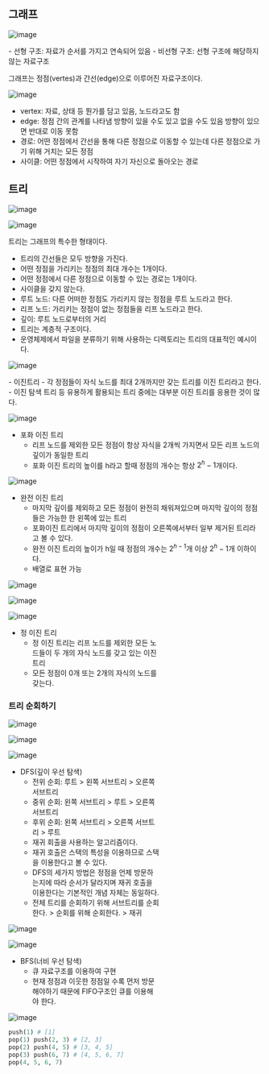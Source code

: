 ## 그래프

<div style = "width:300px;">

![image](https://user-images.githubusercontent.com/61821641/221830878-8f08d5e7-05ff-48b8-bbc2-b2fb36ca5829.png)

</div>
- 선형 구조: 자료가 순서를 가지고 연속되어 있음
- 비선형 구조: 선형 구조에 해당하지 않는 자료구조


그래프는 정점(vertes)과 간선(edge)으로 이루어진 자료구조이다.

<div style = "width:300px;">

![image](https://user-images.githubusercontent.com/61821641/221831330-8c7b2b59-3985-4fae-8064-40922e3249bc.png)

</div>


- vertex: 자료, 상태 등 뭔가를 담고 있음, 노드라고도 함
- edge: 정점 간의 관계를 나타냄 방향이 있을 수도 있고 없을 수도 있음 방향이 있으면 반대로 이동 못함
- 경로: 어떤 정점에서 간선을 통해 다른 정점으로 이동할 수 있는데 다른 정점으로 가기 위해 거치는 모든 정점
- 사이클: 어떤 정점에서 시작하여 자기 자신으로 돌아오는 경로

## 트리

<div style = "width:300px;">

![image](https://user-images.githubusercontent.com/61821641/221832033-ddbb1167-fcf5-4b1f-8c86-1b3ac38db340.png)

![image](https://user-images.githubusercontent.com/61821641/221829505-2ee52b63-e6cf-4046-866b-c31bae63cf55.png)

</div>


트리는 그래프의 특수한 형태이다. 
- 트리의 간선들은 모두 방향을 가진다.
- 어떤 정점을 가리키는 정점의 최대 개수는 1개이다.
- 어떤 정점에서 다른 정점으로 이동할 수 있는 경로는 1개이다.
- 사이클을 갖지 않는다.
- 루트 노드: 다른 어떠한 정점도 가리키지 않는 정점을 루트 노드라고 한다.
- 리프 노드: 가리키는 정점이 없는 정점들을 리프 노드라고 한다.
- 깊이: 루트 노드로부터의 거리
- 트리는 계층적 구조이다.
- 운영체제에서 파일을 분류하기 위해 사용하는 디렉토리는 트리의 대표적인 예시이다.

<div style = "width:300px;">

![image](https://user-images.githubusercontent.com/61821641/221833830-afd33095-0b55-43ee-9bf7-a2779ddc8da6.png)
</div>
- 이진트리
    - 각 정점들이 자식 노드를 최대 2개까지만 갖는 트리를 이진 트리라고 한다.
    - 이진 탐색 트리 등 유용하게 활용되는 트리 중에는 대부분 이진 트리를 응용한 것이 많다.

<div style = "width:300px;">

![image](https://user-images.githubusercontent.com/61821641/221834264-dee93875-47ab-42de-bfc6-05f49f00f837.png)
</div>

- 포화 이진 트리
    - 리프 노드를 제외한 모든 정점이 항상 자식을 2개씩 가지면서 모든 리프 노드의 깊이가 동일한 트리
    - 포화 이진 트리의 높이를 h라고 할때 정점의 개수는 항상 $2^h - 1$개이다.

<div style = "width:300px;">

![image](https://user-images.githubusercontent.com/61821641/221834812-b168470e-4b3f-4499-ab3a-8ae07d18225c.png)
</div>

- 완전 이진 트리
    - 마지막 깊이를 제외하고 모든 정점이 완전히 채워져있으며 마지막 깊이의 정점들은 가능한 한 왼쪽에 있는 트리
    - 포화이진 트리에서 마지막 깊이의 정점이 오른쪽에서부터 일부 제거된 트리라고 볼 수 있다.
    - 완전 이진 트리의 높이가 h일 때 정점의 개수는 $2^{h-1}$개 이상 $2^h-1$개 이하이다.
    - 배열로 표현 가능

<div style = "width:300px;">

![image](https://user-images.githubusercontent.com/61821641/221837138-63253c39-7f0f-44d7-9cc1-e7a63091565f.png)

![image](https://user-images.githubusercontent.com/61821641/221837434-e564d250-2000-49fd-92cb-376cfe212eb6.png)
<div>


<div style = "width:300px;">

![image](https://user-images.githubusercontent.com/61821641/221836048-8440af8c-4150-492d-bdfa-9e24a18e327d.png)
<div>

- 정 이진 트리
    - 정 이진 트리는 리프 노드를 제외한 모든 노드들이 두 개의 자식 노드를 갖고 있는 이진 트리
    - 모든 정점이 0개 또는 2개의 자식의 노드를 갖는다.

### 트리 순회하기

<div style = "width:300px;">

![image](https://user-images.githubusercontent.com/61821641/221838599-771f763b-ac7f-470b-8a4c-8ebe6bf27c0d.png)

![image](https://user-images.githubusercontent.com/61821641/221838848-4bd9736b-09ad-4180-852f-ec1180b752a7.png)

![image](https://user-images.githubusercontent.com/61821641/221838930-c8b785bf-cbfc-48b7-8255-ba207d1fa3ba.png)
<div>

- DFS(깊이 우선 탐색)
    - 전위 순회: 루트 > 왼쪽 서브트리 > 오른쪽 서브트리
    - 중위 순회: 왼쪽 서브트리 > 루트 > 오른쪽 서브트리
    - 후위 순회: 왼쪽 서브트리 > 오른쪽 서브트리 > 루트
    - 재귀 회출을 사용하는 알고리즘이다.
    - 재귀 호출은 스택의 특성을 이용하므로 스택을 이용한다고 볼 수 있다.
    - DFS의 세가지 방법은 정점을 언제 방문하는지에 따라 순서가 달라지며 재귀 호출을 이용한다는 기본적인 개념 자체는 동일하다. 
    - 전체 트리를 순회하기 위해 서브트리를 순회한다. > 순회를 위해 순회한다. > 재귀

<div style = "width:300px;">

![image](https://user-images.githubusercontent.com/61821641/221840807-b758994d-486d-4124-8ad5-ca2739cb7c9f.png)

</div>

<div style = "width:300px;">

![image](https://user-images.githubusercontent.com/61821641/221839083-477df388-42bc-4dca-972a-889b5efe12bd.png)


</div>

- BFS(너비 우선 탐색)
    - 큐 자료구조를 이용하여 구현
    - 현재 정점과 이웃한 정점일 수록 먼저 방문해야하기 때문에 FIFO구조인 큐를 이용해야 한다.

<div style = "width:300px;">

![image](https://user-images.githubusercontent.com/61821641/221841986-cbfc4640-681d-4017-ba01-c9b5e2f410fa.png)

</div>

```python
push(1) # [1]
pop(1) push(2, 3) # [2, 3]
pop(2) push(4, 5) # [3, 4, 5]
pop(3) push(6, 7) # [4, 5, 6, 7]
pop(4, 5, 6, 7)
```
